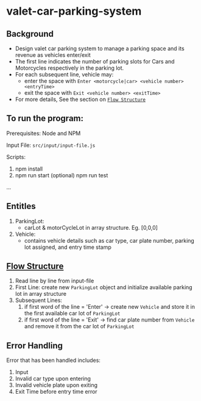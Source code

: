 # valet-car-parking-system

## Background
* Design valet car parking system to manage a parking space and its revenue as vehicles enter/exit 
* The first line indicates the number of parking slots for Cars and Motorcycles respectively in the parking lot.
* For each subsequent line, vehicle may:
    * enter the space with `Enter <motorcycle|car> <vehicle number> <entryTime>`
    * exit the space with `Exit <vehicle number> <exitTime>`
* For more details, See the section on [`Flow Structure`](#flowStructure)    

## To run the program: 
Prerequisites: Node and NPM

Input File: `src/input/input-file.js`

Scripts: 
1. npm install
2. npm run start
(optional) npm run test

...

## Entitles
1. ParkingLot:
    - carLot & motorCycleLot in array structure. Eg. [0,0,0]
2. Vehicle:  
    - contains vehicle details such as car type, car plate number, parking lot assigned, and entry time stamp

## [Flow Structure](#flowStructure)
1. Read line by line from input-file
2. First Line: create new `ParkingLot` object and initialize available parking lot in array structure
3. Subsequent Lines:
    1. if first word of the line = 'Enter' -> create new `Vehicle` and store it in the first available car lot of `ParkingLot` 
    2. if first word of the line = 'Exit' -> find car plate number from `Vehicle` and remove it from the car lot of `ParkingLot`
    
## Error Handling
Error that has been handled includes: 

1. Input
2. Invalid car type upon entering
3. Invalid vehicle plate upon exiting
4. Exit Time before entry time error 
    
    
    
